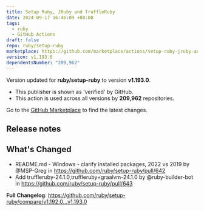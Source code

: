 ```yaml
---
title: Setup Ruby, JRuby and TruffleRuby
date: 2024-09-17 16:46:09 +00:00
tags:
  - ruby
  - GitHub Actions
draft: false
repo: ruby/setup-ruby
marketplace: https://github.com/marketplace/actions/setup-ruby-jruby-and-truffleruby
version: v1.193.0
dependentsNumber: "209,962"
---
```



Version updated for **ruby/setup-ruby** to version **v1.193.0**.
- This publisher is shown as 'verified' by GitHub.
- This action is used across all versions by **209,962** repositories.

Go to the [GitHub Marketplace](https://github.com/marketplace/actions/setup-ruby-jruby-and-truffleruby) to find the latest changes.

## Release notes

## What's Changed
* README.md - Windows - clarify installed packages, 2022 vs 2019 by @MSP-Greg in https://github.com/ruby/setup-ruby/pull/642
* Add truffleruby-24.1.0,truffleruby+graalvm-24.1.0 by @ruby-builder-bot in https://github.com/ruby/setup-ruby/pull/643


**Full Changelog**: https://github.com/ruby/setup-ruby/compare/v1.192.0...v1.193.0
